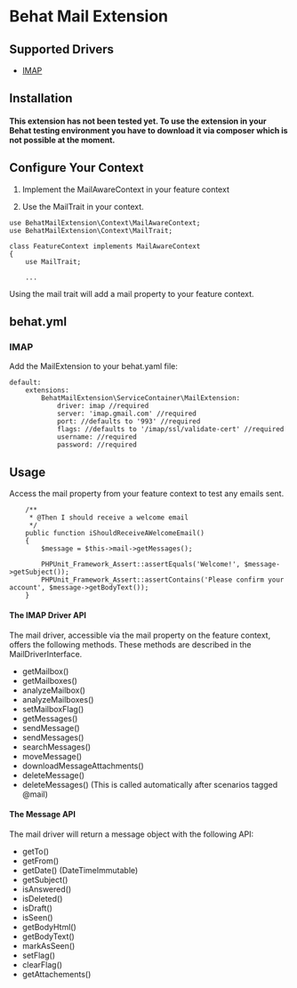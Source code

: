 # Behat Mail Extension #

## Supported Drivers ##

<ul>
    <li>
        <a href="https://github.com/ddeboer/imap">IMAP</a>
    </li>
</ul>

## Installation ##

#### This extension has not been tested yet. To use the extension in your Behat testing environment you have to download it via composer which is not possible at the moment. 

## Configure Your Context ##

1) Implement the MailAwareContext in your feature context

2) Use the MailTrait in your context.


````
use BehatMailExtension\Context\MailAwareContext;
use BehatMailExtension\Context\MailTrait;

class FeatureContext implements MailAwareContext 
{
    use MailTrait;
    
    ...
````

Using the mail trait will add a mail property to your feature context.

## behat.yml ##

### IMAP ###

Add the MailExtension to your behat.yaml file:

````
default:
    extensions:
        BehatMailExtension\ServiceContainer\MailExtension:
            driver: imap //required
            server: 'imap.gmail.com' //required
            port: //defaults to '993' //required
            flags: //defaults to '/imap/ssl/validate-cert' //required 
            username: //required
            password: //required
````

## Usage ##

Access the mail property from your feature context to test any emails sent.

````
    /**
     * @Then I should receive a welcome email
     */
    public function iShouldReceiveAWelcomeEmail()
    {
        $message = $this->mail->getMessages();

        PHPUnit_Framework_Assert::assertEquals('Welcome!', $message->getSubject());
        PHPUnit_Framework_Assert::assertContains('Please confirm your account', $message->getBodyText());
    }
````    
    
#### The IMAP Driver API ####

The mail driver, accessible via the mail property on the feature context, offers the following methods.
These methods are described in the MailDriverInterface.

<ul>
    <li>
       getMailbox()
    </li>
    <li>
       getMailboxes()
    </li>
    <li>
       analyzeMailbox()
    </li>
    <li>
       analyzeMailboxes()
    </li>
    <li>
       setMailboxFlag()
    </li>                  
    <li>
        getMessages()
    </li>
    <li>
       sendMessage()
    </li>
    <li>
       sendMessages()
    </li>    
    <li>
       searchMessages()
    </li>
    <li>
        moveMessage()
    </li>
    <li>
        downloadMessageAttachments()
    </li>
    <li>
       deleteMessage()
    </li>
    <li>
        deleteMessages() (This is called automatically after scenarios tagged @mail)
    </li>
</ul>

#### The Message API ####

The mail driver will return a message object with the following API:

<ul>
    <li>getTo()</li>
    <li>getFrom()</li>
    <li>getDate() (DateTimeImmutable)</li>
    <li>getSubject()</li>
    <li>isAnswered()</li>
    <li>isDeleted()</li>
    <li>isDraft()</li>
    <li>isSeen()</li>
    <li>getBodyHtml()</li>
    <li>getBodyText()</li>
    <li>markAsSeen()</li>
    <li>setFlag()</li>
    <li>clearFlag()</li>
    <li>getAttachements()</li>
</ul>